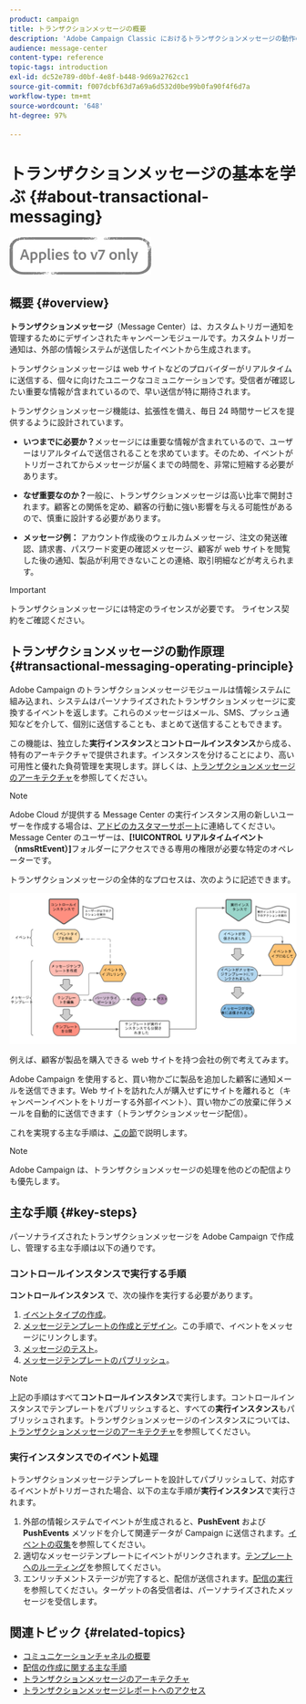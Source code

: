 ```yaml
---
product: campaign
title: トランザクションメッセージの概要
description: 'Adobe Campaign Classic におけるトランザクションメッセージの動作の仕組みと主な手順について説明します。 '
audience: message-center
content-type: reference
topic-tags: introduction
exl-id: dc52e789-d0bf-4e8f-b448-9d69a2762cc1
source-git-commit: f007dcbf63d7a69a6d532d0be99b0fa90f4f6d7a
workflow-type: tm+mt
source-wordcount: '648'
ht-degree: 97%

---
```



# トランザクションメッセージの基本を学ぶ {#about-transactional-messaging}

![](../../assets/v7-only.svg)

## 概要 {#overview}

**トランザクションメッセージ**（Message Center）は、カスタムトリガー通知を管理するためにデザインされたキャンペーンモジュールです。カスタムトリガー通知は、外部の情報システムが送信したイベントから生成されます。

トランザクションメッセージは web サイトなどのプロバイダーがリアルタイムに送信する、個々に向けたユニークなコミュニケーションです。受信者が確認したい重要な情報が含まれているので、早い送信が特に期待されます。

トランザクションメッセージ機能は、拡張性を備え、毎日 24 時間サービスを提供するように設計されています。

* **いつまでに必要か？**&#x200B;メッセージには重要な情報が含まれているので、ユーザーはリアルタイムで送信されることを求めています。そのため、イベントがトリガーされてからメッセージが届くまでの時間を、非常に短縮する必要があります。

* **なぜ重要なのか？**&#x200B;一般に、トランザクションメッセージは高い比率で開封されます。顧客との関係を定め、顧客の行動に強い影響を与える可能性があるので、慎重に設計する必要があります。

* **メッセージ例：** アカウント作成後のウェルカムメッセージ、注文の発送確認、請求書、パスワード変更の確認メッセージ、顧客が web サイトを閲覧した後の通知、製品が利用できないことの連絡、取引明細などが考えられます。

>[!IMPORTANT]
>
>トランザクションメッセージには特定のライセンスが必要です。 ライセンス契約をご確認ください。

<!--Before starting with transactional messaging, make sure you read the corresponding [best practices and limitations]().-->

## トランザクションメッセージの動作原理 {#transactional-messaging-operating-principle}

Adobe Campaign のトランザクションメッセージモジュールは情報システムに組み込まれ、システムはパーソナライズされたトランザクションメッセージに変換するイベントを返します。これらのメッセージはメール、SMS、プッシュ通知などを介して、個別に送信することも、まとめて送信することもできます。

この機能は、独立した&#x200B;**実行インスタンス**&#x200B;と&#x200B;**コントロールインスタンス**&#x200B;から成る、特有のアーキテクチャで提供されます。インスタンスを分けることにより、高い可用性と優れた負荷管理を実現します。詳しくは、[トランザクションメッセージのアーキテクチャ](../../message-center/using/transactional-messaging-architecture.md)を参照してください。

>[!NOTE]
>
>Adobe Cloud が提供する Message Center の実行インスタンス用の新しいユーザーを作成する場合は、[アドビのカスタマーサポート](https://helpx.adobe.com/jp/enterprise/admin-guide.html/enterprise/using/support-for-experience-cloud.ug.html)に連絡してください。Message Center のユーザーは、**[!UICONTROL リアルタイムイベント（nmsRtEvent）]**&#x200B;フォルダーにアクセスできる専用の権限が必要な特定のオペレーターです。

トランザクションメッセージの全体的なプロセスは、次のように記述できます。

![](assets/transactional-msg-overview.png)

例えば、顧客が製品を購入できる ｗeb サイトを持つ会社の例で考えてみます。

Adobe Campaign を使用すると、買い物かごに製品を追加した顧客に通知メールを送信できます。Web サイトを訪れた人が購入せずにサイトを離れると（キャンペーンイベントをトリガーする外部イベント）、買い物かごの放棄に伴うメールを自動的に送信できます（トランザクションメッセージ配信）。

これを実現する主な手順は、[この節](#key-steps)で説明します。

>[!NOTE]
>
>Adobe Campaign は、トランザクションメッセージの処理を他のどの配信よりも優先します。

## 主な手順 {#key-steps}

パーソナライズされたトランザクションメッセージを Adobe Campaign で作成し、管理する主な手順は以下の通りです。

### コントロールインスタンスで実行する手順

**コントロールインスタンス** で、次の操作を実行する必要があります。

1. [イベントタイプの作成](../../message-center/using/creating-event-types.md)。
1. [メッセージテンプレートの作成とデザイン](../../message-center/using/creating-the-message-template.md)。この手順で、イベントをメッセージにリンクします。
1. [メッセージのテスト](../../message-center/using/testing-message-templates.md)。
1. [メッセージテンプレートのパブリッシュ](../../message-center/using/publishing-message-templates.md)。

>[!NOTE]
>
>上記の手順はすべて&#x200B;**コントロールインスタンス**&#x200B;で実行します。コントロールインスタンスでテンプレートをパブリッシュすると、すべての&#x200B;**実行インスタンス**&#x200B;もパブリッシュされます。トランザクションメッセージのインスタンスについては、[トランザクションメッセージのアーキテクチャ](../../message-center/using/transactional-messaging-architecture.md)を参照してください。

### 実行インスタンスでのイベント処理

トランザクションメッセージテンプレートを設計してパブリッシュして、対応するイベントがトリガーされた場合、以下の主な手順が&#x200B;**実行インスタンス**&#x200B;で実行されます。

1. 外部の情報システムでイベントが生成されると、**PushEvent** および **PushEvents** メソッドを介して関連データが Campaign に送信されます。[イベントの収集](../../message-center/using/about-event-processing.md#event-collection)を参照してください。
1. 適切なメッセージテンプレートにイベントがリンクされます。[テンプレートへのルーティング](../../message-center/using/about-event-processing.md#routing-towards-a-template)を参照してください。
1. エンリッチメントステージが完了すると、配信が送信されます。[配信の実行](../../message-center/using/delivery-execution.md)を参照してください。ターゲットの各受信者は、パーソナライズされたメッセージを受信します。

## 関連トピック {#related-topics}

* [コミュニケーションチャネルの概要](../../delivery/using/communication-channels.md)
* [配信の作成に関する主な手順](../../delivery/using/steps-about-delivery-creation-steps.md)
* [トランザクションメッセージのアーキテクチャ](../../message-center/using/transactional-messaging-architecture.md)
* [トランザクションメッセージレポートへのアクセス](../../message-center/using/about-transactional-messaging-reports.md)
